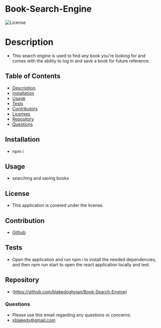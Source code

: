# Book-Search-Engine 
  ![License](https://img.shields.io/badge/license--red)

  # Description

  * This search engine is used to find any book you're looking for and comes with the ability to log in and save a book for future reference.

  ## Table of Contents
  
  * [Description](#description)
  * [Installation](#installation)
  * [Usage](#usage)
  * [Tests](#tests)
  * [Contributors](#contribution)
  * [Licenses](#license)
  * [Repository](#repository)
  * [Questions](#questions)

  ## Installation 

  * npm i

  ## Usage

  * searching and saving books

  ## License

  * This application is covered under the  license.

  ## Contribution

  * [Github](https://github.com/blakedoghyian)

  ## Tests

  * Open the application and run npm i to install the needed dependencies, and then npm run start to open the react application locally and test.

  ## Repository

  * (https://github.com/blakedoghyian/Book-Search-Engine)
  ### Questions
  * Please use this email regarding any questions or concerns:
  * <a href="mailto:xblakedx@gmail.com">xblakedx@gmail.com</a>
